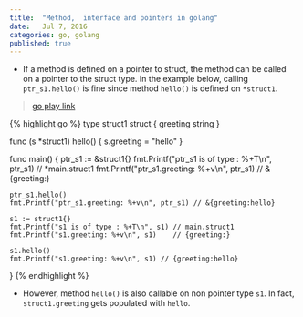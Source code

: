 ```yaml
---
title:  "Method,  interface and pointers in golang"
date:   Jul 7, 2016
categories: go, golang
published: true
---
```

- If a method is defined on a pointer to struct, the method can be called on a pointer to the struct type. In the example below, calling `ptr_s1.hello()` is fine since method `hello()` is defined on `*struct1`.

> [go play link](https://play.golang.org/p/sef4NPbNmR)

{% highlight go %}
type struct1 struct {
	greeting string
}

func (s *struct1) hello() {
	s.greeting = "hello"
}

func main() {
	ptr_s1 := &struct1{}
	fmt.Printf("ptr_s1 is of type : %+T\n", ptr_s1) // *main.struct1
	fmt.Printf("ptr_s1.greeting: %+v\n", ptr_s1)    // &{greeting:}

	ptr_s1.hello()
	fmt.Printf("ptr_s1.greeting: %+v\n", ptr_s1) // &{greeting:hello}

	s1 := struct1{}
	fmt.Printf("s1 is of type : %+T\n", s1) // main.struct1
	fmt.Printf("s1.greeting: %+v\n", s1)    // {greeting:}

	s1.hello()
	fmt.Printf("s1.greeting: %+v\n", s1) // {greeting:hello}
}
{% endhighlight %}

- However, method `hello()` is also callable on non pointer type `s1`. In fact, `struct1.greeting` gets populated with `hello`.

